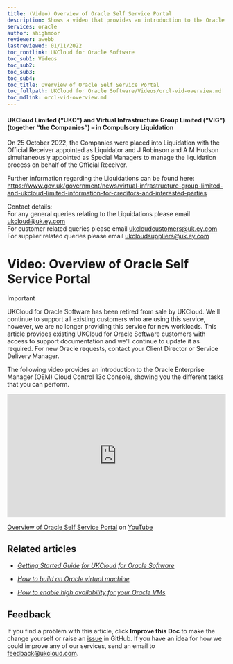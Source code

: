 ```yaml
---
title: (Video) Overview of Oracle Self Service Portal
description: Shows a video that provides an introduction to the Oracle Self Service Portal
services: oracle
author: shighmoor
reviewer: awebb
lastreviewed: 01/11/2022
toc_rootlink: UKCloud for Oracle Software
toc_sub1: Videos
toc_sub2:
toc_sub3:
toc_sub4:
toc_title: Overview of Oracle Self Service Portal
toc_fullpath: UKCloud for Oracle Software/Videos/orcl-vid-overview.md
toc_mdlink: orcl-vid-overview.md
---
```


#### UKCloud Limited (“UKC”) and Virtual Infrastructure Group Limited (“VIG”) (together “the Companies”) – in Compulsory Liquidation

On 25 October 2022, the Companies were placed into Liquidation with the Official Receiver appointed as Liquidator and J Robinson and A M Hudson simultaneously appointed as Special Managers to manage the liquidation process on behalf of the Official Receiver.

Further information regarding the Liquidations can be found here: <https://www.gov.uk/government/news/virtual-infrastructure-group-limited-and-ukcloud-limited-information-for-creditors-and-interested-parties>

Contact details:<br>
For any general queries relating to the Liquidations please email <ukcloud@uk.ey.com><br>
For customer related queries please email <ukcloudcustomers@uk.ey.com><br>
For supplier related queries please email <ukcloudsuppliers@uk.ey.com>

# Video: Overview of Oracle Self Service Portal

> [!IMPORTANT]
> UKCloud for Oracle Software has been retired from sale by UKCloud. We'll continue to support all existing customers who are using this service, however, we are no longer providing this service for new workloads. This article provides existing UKCloud for Oracle Software customers with access to support documentation and we'll continue to update it as required. For new Oracle requests, contact your Client Director or Service Delivery Manager.

The following video provides an introduction to the Oracle Enterprise Manager (OEM) Cloud Control 13c Console, showing you the different tasks that you can perform.

<div class="row">
  <div class="col-md-10">
    <div style="padding:56.25% 0 0 0;position:relative;">
      <iframe src="https://www.youtube.com/embed/1tBv7dVDzbw" style="position:absolute;top:0;left:0;width:100%;height:100%;" frameborder="0" allow="accelerometer; autoplay; encrypted-media; gyroscope; picture-in-picture" allowfullscreen></iframe>
    </div>
    <p><a href="https://www.youtube.com/watch?v=1tBv7dVDzbw">Overview of Oracle Self Service Portal</a> on <a href="https://www.youtube.com/channel/UCnlFUyOWcS4iE_HK-ZEcNGw">YouTube</a>
  </div>
</div>

## Related articles

- [*Getting Started Guide for UKCloud for Oracle Software*](orcl-gs.md)

- [*How to build an Oracle virtual machine*](orcl-how-build-vm.md)

- [*How to enable high availability for your Oracle VMs*](orcl-how-enable-ha.md)

## Feedback

If you find a problem with this article, click **Improve this Doc** to make the change yourself or raise an [issue](https://github.com/UKCloud/documentation/issues) in GitHub. If you have an idea for how we could improve any of our services, send an email to <feedback@ukcloud.com>.

